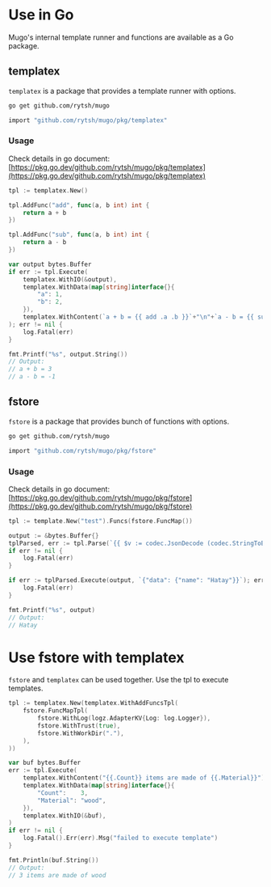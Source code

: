 # Use in Go

Mugo's internal template runner and functions are available as a Go package.

## templatex

`templatex` is a package that provides a template runner with options.

```sh
go get github.com/rytsh/mugo
```

```sh
import "github.com/rytsh/mugo/pkg/templatex"
```

### Usage

Check details in go document: [https://pkg.go.dev/github.com/rytsh/mugo/pkg/templatex](https://pkg.go.dev/github.com/rytsh/mugo/pkg/templatex)

```go
tpl := templatex.New()

tpl.AddFunc("add", func(a, b int) int {
    return a + b
})

tpl.AddFunc("sub", func(a, b int) int {
    return a - b
})

var output bytes.Buffer
if err := tpl.Execute(
    templatex.WithIO(&output),
    templatex.WithData(map[string]interface{}{
        "a": 1,
        "b": 2,
    }),
    templatex.WithContent(`a + b = {{ add .a .b }}`+"\n"+`a - b = {{ sub .a .b }}`),
); err != nil {
    log.Fatal(err)
}

fmt.Printf("%s", output.String())
// Output:
// a + b = 3
// a - b = -1
```

## fstore

`fstore` is a package that provides bunch of functions with options.

```sh
go get github.com/rytsh/mugo
```

```sh
import "github.com/rytsh/mugo/pkg/fstore"
```

### Usage

Check details in go document: [https://pkg.go.dev/github.com/rytsh/mugo/pkg/fstore](https://pkg.go.dev/github.com/rytsh/mugo/pkg/fstore)

```go
tpl := template.New("test").Funcs(fstore.FuncMap())

output := &bytes.Buffer{}
tplParsed, err := tpl.Parse(`{{ $v := codec.JsonDecode (codec.StringToByte .) }}{{ $v.data.name }}`)
if err != nil {
    log.Fatal(err)
}

if err := tplParsed.Execute(output, `{"data": {"name": "Hatay"}}`); err != nil {
    log.Fatal(err)
}

fmt.Printf("%s", output)
// Output:
// Hatay
```

# Use fstore with templatex

`fstore` and `templatex` can be used together.
Use the tpl to execute templates.

```go
tpl := templatex.New(templatex.WithAddFuncsTpl(
    fstore.FuncMapTpl(
        fstore.WithLog(logz.AdapterKV{Log: log.Logger}),
        fstore.WithTrust(true),
        fstore.WithWorkDir("."),
    ),
))

var buf bytes.Buffer
err := tpl.Execute(
    templatex.WithContent("{{.Count}} items are made of {{.Material}}"),
    templatex.WithData(map[string]interface{}{
        "Count":    3,
        "Material": "wood",
    }),
    templatex.WithIO(&buf),
)
if err != nil {
    log.Fatal().Err(err).Msg("failed to execute template")
}

fmt.Println(buf.String())
// Output:
// 3 items are made of wood
```
